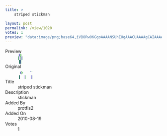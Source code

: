 ```yaml
---
title: >
    striped stickman

layout: post
permalink: /view/1020
votes: 1
preview: "data:image/png;base64,iVBORw0KGgoAAAANSUhEUgAAACUAAAAgCAIAAAAaMSbnAAAABnRSTlMA/wD/AP5AXyvrAAAAdklEQVRIie3VMQ6AIBAEwD3+qr4J/StrgUEOCwuQwuyGAgJhkgvkjEzwMTsAIG4AuLa7vSFTPYDolrE90DncdRkrZMbGkmFwud7yd2/2e7HJ/yFkwPa7sORyTSqsOdPlzYw8efLkfZZnfyg9oZ6rv8uTJ0+ezwkwwbKEc3zQawAAAABJRU5ErkJggg=="
---
```

<dl class="side-by-side">
<dt>Preview</dt>
<dd>
    <img class="preview" src="data:image/png;base64,iVBORw0KGgoAAAANSUhEUgAAACUAAAAgCAIAAAAaMSbnAAAABnRSTlMA/wD/AP5AXyvrAAAAdklEQVRIie3VMQ6AIBAEwD3+qr4J/StrgUEOCwuQwuyGAgJhkgvkjEzwMTsAIG4AuLa7vSFTPYDolrE90DncdRkrZMbGkmFwud7yd2/2e7HJ/yFkwPa7sORyTSqsOdPlzYw8efLkfZZnfyg9oZ6rv8uTJ0+ezwkwwbKEc3zQawAAAABJRU5ErkJggg==">
</dd>
<dt>Original</dt>
<dd>
    <img class="preview" src="data:image/png;base64,iVBORw0KGgoAAAANSUhEUgAAAEAAAAAgCAYAAACinX6EAAAAZUlEQVR42u3XQQqAIBBA0bn/Dea0Bokb14rivA8ualM9Y6IISZJ0d9n6GofR/nXkJs5c/IYdmE+VQRgPP72CdRAAACgOUH4I+gxKqvjzsWTQ5aaBmbsHMQAAAAAAAAAAAAAArwN8mYSlwSLUi+sAAAAASUVORK5CYII=">
</dd>
<dt>Title</dt>
<dd>striped stickman</dd>
<dt>Description</dt>
<dd>stickman</dd>
<dt>Added By</dt>
<dd>protfis2</dd>
<dt>Added On</dt>
<dd>2010-08-19</dd>
<dt>Votes</dt>
<dd>1</dd>
</dl>
